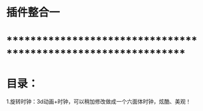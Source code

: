 # 插件整合一
# ************************************************************** #
# 目录：
1.旋转时钟：3d动画+时钟，可以稍加修改做成一个六面体时钟，炫酷、美观！
  
